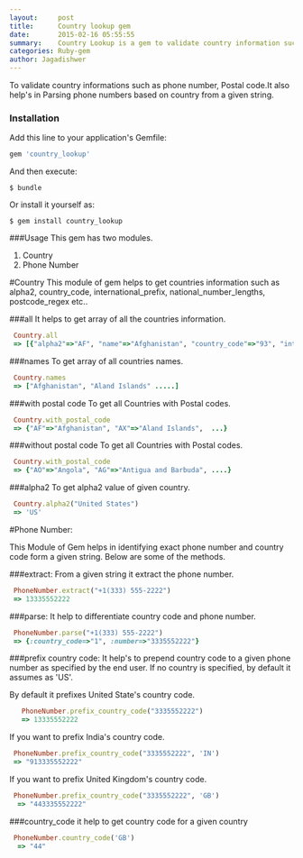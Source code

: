 ```yaml
---
layout:     post
title:      Country lookup gem
date:       2015-02-16 05:55:55
summary:    Country Lookup is a gem to validate country information such as phone number, Postal code, and help's in extracting phone numbers based on country from a given string
categories: Ruby-gem
author: Jagadishwer
---
```


To validate country informations such as phone number, Postal code.It also help's in Parsing phone numbers based on country from a given string.

### Installation

Add this line to your application's Gemfile:

```ruby
gem 'country_lookup'
```

And then execute:

    $ bundle

Or install it yourself as:

    $ gem install country_lookup

###Usage
   This gem has two modules.  
   1. Country  
   2. Phone Number
    
#Country
  This module of gem helps to get countries information such as alpha2, country_code, international_prefix, national_number_lengths, postcode_regex etc..
                                                                  
###all
   It helps to get array of all the countries information.

```ruby
 Country.all
 => [{"alpha2"=>"AF", "name"=>"Afghanistan", "country_code"=>"93", "international_prefix"=>"00", "national_destination_code_lengths"=>[2], "national_number_lengths"=>[8, 9], "postal_code"=>true, "postcode_regex"=>nil}, ....]
```

###names
   To get array of all countries names. 

```ruby
 Country.names
 => ["Afghanistan", "Aland Islands" .....]
```
###with postal code
   To get all Countries with Postal codes.
   
```ruby
 Country.with_postal_code
 => {"AF"=>"Afghanistan", "AX"=>"Aland Islands",  ...}
```
###without postal code
   To get all Countries with Postal codes.
     
```ruby
 Country.with_postal_code
 => {"AO"=>"Angola", "AG"=>"Antigua and Barbuda", ....}
 ```
###alpha2
  To get alpha2 value of given country.
  
```ruby
 Country.alpha2("United States")
 => 'US'
 ```

#Phone Number: 

   This Module of Gem helps in identifying exact phone number and country code form a given string. Below are some of the methods.
   
###extract:
   From a given string it extract the phone number.
   
```ruby
 PhoneNumber.extract("+1(333) 555-2222")
 => 13335552222
```
###parse:
  It help to differentiate country code and phone number.
  
```ruby
 PhoneNumber.parse("+1(333) 555-2222")
 => {:country_code=>"1", :number=>"3335552222"}
```

###prefix country code:
  It help's to prepend country code to a given phone number as specified by the end user. If no country is specified, by default it assumes as 'US'.


By default it prefixes United State's country code.

```ruby
   PhoneNumber.prefix_country_code("3335552222")
   => 13335552222
```

If you want to prefix India's country code.

```ruby
 PhoneNumber.prefix_country_code("3335552222", 'IN')
 => "913335552222"
```

 If you want to prefix United Kingdom's country code.

```ruby
 PhoneNumber.prefix_country_code("3335552222", 'GB')
  => "443335552222"
```

###country_code
 it help to get country code for a given country
 
 ```ruby
  PhoneNumber.country_code('GB')
   => "44"
 ```